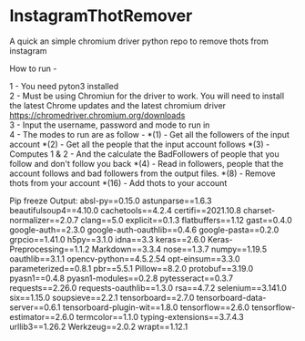 # InstagramThotRemover
A quick an simple chromium driver python repo to remove thots from instagram  

How to run -

1 - You need pyton3 installed  
2 - Must be using Chromiun for the driver to work. You will need to install the latest Chrome updates and the latest chromium driver
https://chromedriver.chromium.org/downloads  
3 - Input the username, password and mode to run in    
4 - The modes to run are as follow - 
	*(1) - Get all the followers of the input account
	*(2) - Get all the people that the input account follows
	*(3) - Computes 1 & 2 - And the calculate the BadFollowers of people that you follow and don't follow you back
	*(4) - Read in followers, people that the account follows and bad followers from the output files.
	*(8) - Remove thots from your account
	*(16) - Add thots to your account
	

Pip freeze Output:
absl-py==0.15.0
astunparse==1.6.3
beautifulsoup4==4.10.0
cachetools==4.2.4
certifi==2021.10.8
charset-normalizer==2.0.7
clang==5.0
explicit==0.1.3
flatbuffers==1.12
gast==0.4.0
google-auth==2.3.0
google-auth-oauthlib==0.4.6
google-pasta==0.2.0
grpcio==1.41.0
h5py==3.1.0
idna==3.3
keras==2.6.0
Keras-Preprocessing==1.1.2
Markdown==3.3.4
nose==1.3.7
numpy==1.19.5
oauthlib==3.1.1
opencv-python==4.5.2.54
opt-einsum==3.3.0
parameterized==0.8.1
pbr==5.5.1
Pillow==8.2.0
protobuf==3.19.0
pyasn1==0.4.8
pyasn1-modules==0.2.8
pytesseract==0.3.7
requests==2.26.0
requests-oauthlib==1.3.0
rsa==4.7.2
selenium==3.141.0
six==1.15.0
soupsieve==2.2.1
tensorboard==2.7.0
tensorboard-data-server==0.6.1
tensorboard-plugin-wit==1.8.0
tensorflow==2.6.0
tensorflow-estimator==2.6.0
termcolor==1.1.0
typing-extensions==3.7.4.3
urllib3==1.26.2
Werkzeug==2.0.2
wrapt==1.12.1
